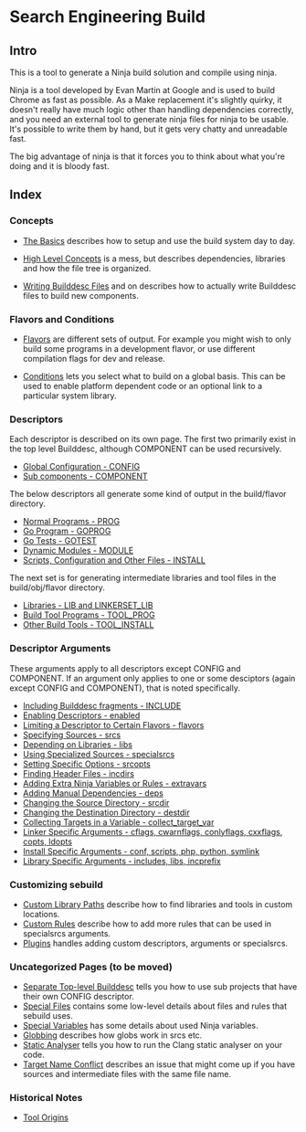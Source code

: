 # Search Engineering Build

## Intro

This is a tool to generate a Ninja build solution and compile using ninja.

Ninja is a tool developed by Evan Martin at Google and is used to build Chrome
as fast as possible. As a Make replacement it's slightly quirky, it doesn't
really have much logic other than handling dependencies correctly, and you need
an external tool to generate ninja files for ninja to be usable. It's possible
to write them by hand, but it gets very chatty and unreadable fast.

The big advantage of ninja is that it forces you to think about what you're
doing and it is bloody fast.

## Index

### Concepts

* [The Basics](basics.md) describes how to setup and use the build system day
  to day.

* [High Level Concepts](high-level-concepts.md) is a mess, but describes
  dependencies, libraries and how the file tree is organized.

* [Writing Builddesc Files](writing-builddescs.md) and on describes how to
  actually write Builddesc files to build new components.

### Flavors and Conditions

* [Flavors](flavors.md) are different sets of output. For example you might
  wish to only build some programs in a development flavor, or use different
  compilation flags for dev and release.

* [Conditions](conditions.md) lets you select what to build on a global basis.
  This can be used to enable platform dependent code or an optional link to a
  particular system library.

### Descriptors

Each descriptor is described on its own page. The first two primarily exist
in the top level Builddesc, although COMPONENT can be used recursively.

* [Global Configuration - CONFIG](descriptors/config.md)
* [Sub components - COMPONENT](descriptors/component.md)

The below descriptors all generate some kind of output in the build/flavor
directory.

* [Normal Programs - PROG](descriptors/prog.md)
* [Go Program - GOPROG](descriptors/goprog.md)
* [Go Tests - GOTEST](descriptors/gotest.md)
* [Dynamic Modules - MODULE](descriptors/module.md)
* [Scripts, Configuration and Other Files - INSTALL](descriptors/install.md)

The next set is for generating intermediate libraries and tool files in the
build/obj/flavor directory.

* [Libraries - LIB and LINKERSET_LIB](descriptors/lib.md)
* [Build Tool Programs - TOOL_PROG](descriptors/tool-prog.md)
* [Other Build Tools - TOOL_INSTALL](descriptors/tool-install.md)

### Descriptor Arguments

These arguments apply to all descriptors except CONFIG and COMPONENT.
If an argument only applies to one or some desciptors (again except CONFIG and
COMPONENT), that is noted specifically.

* [Including Builddesc fragments - INCLUDE](arguments/include.md)
* [Enabling Descriptors - enabled](arguments/enabled.md)
* [Limiting a Descriptor to Certain Flavors - flavors](arguments/flavors.md)
* [Specifying Sources - srcs](arguments/srcs.md)
* [Depending on Libraries - libs](arguments/libs.md)
* [Using Specialized Sources - specialsrcs](arguments/specialsrcs.md)
* [Setting Specific Options - srcopts](arguments/srcopts.md)
* [Finding Header Files - incdirs](arguments/incdirs.md)
* [Adding Extra Ninja Variables or Rules - extravars](arguments/extravars.md)
* [Adding Manual Dependencies - deps](arguments/deps.md)
* [Changing the Source Directory - srcdir](arguments/srcdir.md)
* [Changing the Destination Directory - destdir](arguments/destdir.md)
* [Collecting Targets in a Variable - collect_target_var](arguments/collect-target-var.md)
* [Linker Specific Arguments - cflags, cwarnflags, conlyflags, cxxflags, copts, ldopts](arguments/linker-args.md)
* [Install Specific Arguments - conf, scripts, php, python, symlink](descriptors/install.md#arguments)
* [Library Specific Arguments - includes, libs, incprefix](descriptors/lib#arguments)

### Customizing sebuild

* [Custom Library Paths](custom-paths.md) describe how to find libraries and
  tools in custom locations.
* [Custom Rules](custom-rules.md) describe how to add more rules that can be
  used in specialsrcs arguments.
* [Plugins](plugins.md) handles adding custom descriptors, arguments or
  specialsrcs.

### Uncategorized Pages (to be moved)

* [Separate Top-level Builddesc](separate-builddesc-top.md) tells you how to
  use sub projects that have their own CONFIG descriptor.
* [Special Files](special-files.md) contains some low-level details about
  files and rules that sebuild uses.
* [Special Variables](special-variables.md) has some details about used Ninja
  variables.
* [Globbing](globbing.md) describes how globs work in srcs etc.
* [Static Analyser](static-analyser.md) tells you how to run the Clang static
  analyser on your code.
* [Target Name Conflict](target-name-conflict.md) describes an issue that might
  come up if you have sources and intermediate files with the same file name.

### Historical Notes

* [Tool Origins](origins.md)
